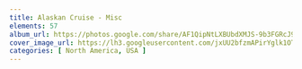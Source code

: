 ```yaml
---
title: Alaskan Cruise - Misc
elements: 57
album_url: https://photos.google.com/share/AF1QipNtLXBUbdXMJS-9b3FGRcJ9Xq6_HU22xJG9haX40yT4BLQv_Ulxs4HSmnwT-BSq5Q?key=Q2tZVzFGekFaVy03cDJaX1hFVlVhV1AybEJSRXJ3
cover_image_url: https://lh3.googleusercontent.com/jxUU2bfzmAPirYglk1OTF-MrKg28PX124gACunmGqTATLdGyIlk126hlVqb4eoKUJloH7W_DqP3fj12J1rC2-oqTJcl5RE4smGI5EpYzsgeTNWtNFC70-1StlKQtt8t8l-sAx-GVcDDniAVtphXa27hjvDDEdzCHMWgyaN0C51oKXk8WTf2d66boJAvZ-Nw-T9ld7NfG9btjfwpwCzZ73R4HfLkqoAOtmwDhO--nA9fjhFvKyniVPGpBosQyXO6L40P6Tclnh95mq-hine90U5HH2vDIp5GbakBcesgvSbBbyJrcFyRdnGROn-KBpm-oJcDlbmnFQoGfQiY72Vu58H56AtEZe_0ZVTQoOuQyYMWcJpDSAHsoRf0cElGMCPYP1jae80L1mpPxHem97-mQ_iwkBVT96HQW0P-7_MYZUv8eZlAldpCe53ebuZSEpKrMlKGZVu-50T5Sxuo7QKaM0cok-V3mV7E7pyl_CH_wmmYayy9r4GdRC0kJvUlEwythl_X7bLsVEjyaIDD0EX6WLZDkikj1nP1f3qLVHhINkbi-tQC6luaHJnMoU4pVRrrz3_7e_ZoyAaJyVTZngAqGLpG4S0bU-xkp4xXYnU9IdD6WOPKzBYPQHu8eEL1y0jAi7NkvtbItN7SnWKZvY0F3tlx_=s195-p-k-no
categories: [ North America, USA ]
---
```

